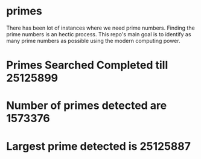 # primes
There has been lot of instances where we need prime numbers. Finding the prime numbers is an hectic process. This repo's main goal is to identify as many prime numbers as possible using the modern computing power.

# Primes Searched Completed till 25125899
# Number of primes detected are 1573376
# Largest prime detected is 25125887
